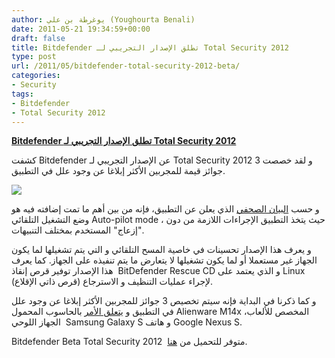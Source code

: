 ```yaml
---
author: يوغرطة بن علي (Youghourta Benali)
date: 2011-05-21 19:34:59+00:00
draft: false
title: Bitdefender تطلق الإصدار التجريبي لـ Total Security 2012
type: post
url: /2011/05/bitdefender-total-security-2012-beta/
categories:
- Security
tags:
- Bitdefender
- Total Security 2012
---
```


[**Bitdefender تطلق الإصدار التجريبي لـ Total Security 2012**](https://www.it-scoop.com/2011/05/bitdefender-total-security-2012-beta)


كشفت Bitdefender عن الإصدار التجريبي لـ Total Security 2012 و لقد خصصت 3 جوائز قيمة للمجربين الأكثر إبلاغا عن وجود علل في التطبيق.



[![](http://beta2012.bitdefender.com/images/screenshots/Main%20View%20-%20Protected.png)
](https://www.it-scoop.com/2011/05/bitdefender-total-security-2012-beta)

و حسب [البيان الصحفي](http://www.bitdefenderme.com/NW2106-me--%D8%A8%D8%AA%D8%AF%D9%8A%D9%81%D9%86%D8%AF%D8%B1-%D8%AA%D8%B7%D9%84%D9%82-%D8%A8%D8%B1%D9%86%D8%A7%D9%85%D8%AC-Total-Security-2012-BETA.html) الذي يعلن عن التطبيق، فإنه من بين أهم ما تمت إضافته فيه هو وضع التشغيل التلقائي Auto-pilot mode ، حيث يتخذ التطبيق الإجراءات اللازمة من دون "إزعاج" المستخدم بمختلف التنبيهات.

و يعرف هذا الإصدار تحسينات في خاصية المسح التلقائي و التي يتم تشغيلها لما يكون الجهاز غير مستعملا أو لما يكون تشغيلها لا يتعارض ما يتم تنفيذه على الجهاز. كما يعرف هذا الإصدار توفير قرص إنقاذ  BitDefender Rescue CD و الذي يعتمد على Linux (قرص ذاتي الإقلاع) لإجراء عمليات التنظيف و الاسترجاع.

و كما ذكرنا في البداية فإنه سيتم تخصيص 3 جوائز للمجربين الأكثر إبلاغا عن وجود علل في التطبيق و [يتعلق الأمر](http://beta2012.bitdefender.com/prize.html) بالحاسوب المحمول Alienware M14x المخصص للألعاب، الجهاز اللوحي  Samsung Galaxy S و هاتف Google Nexus S.

Bitdefender Beta Total Security 2012  متوفر للتحميل من [هنا](http://beta2012.bitdefender.com/).


